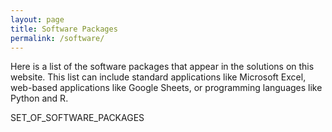 ```yaml
---
layout: page
title: Software Packages
permalink: /software/
---
```


Here is a list of the software packages that appear in the solutions on this website.
This list can include standard applications like Microsoft Excel,
web-based applications like Google Sheets,
or programming languages like Python and R.

SET_OF_SOFTWARE_PACKAGES
